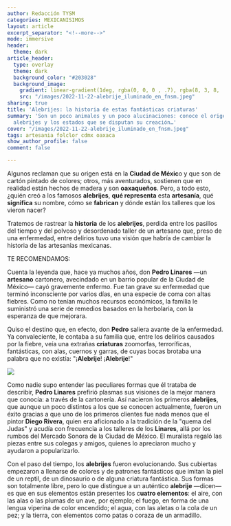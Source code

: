```yaml
---
author: Redacción TYSM
categories: MEXICANISIMOS
layout: article
excerpt_separator: "<!--more-->"
mode: immersive
header:
  theme: dark
article_header:
  type: overlay
  theme: dark
  background_color: "#203028"
  background_image:
    gradient: linear-gradient(1deg, rgba(0, 0, 0 , .7), rgba(8, 3, 8, .9))
    src: "/images/2022-11-22-alebrije_iluminado_en_fnsm.jpeg"
sharing: true
title: 'Alebrijes: la historia de estas fantásticas criaturas'
summary: 'Son un poco animales y un poco alucinaciones: conoce el origen de los increíbles
  alebrijes y los estados que se disputan su creación…'
cover: "/images/2022-11-22-alebrije_iluminado_en_fnsm.jpeg"
tags: artesania folclor cdmx oaxaca
show_author_profile: false
comment: false

---
```

Algunos reclaman que su origen está en la **Ciudad de Méxic**o y que son de cartón pintado de colores; otros, más aventurados, sostienen que en realidad están hechos de madera y son **oaxaqueños**. Pero, a todo esto, ¿quién creó a los famosos **alebrijes**, **qué representa** esta **artesanía**, qué **significa** su nombre, cómo se **fabrican** y dónde están los talleres que los vieron nacer?

Tratemos de rastrear la **historia** de los **alebrijes**, perdida entre los pasillos del tiempo y del polvoso y desordenado taller de un artesano que, preso de una enfermedad, entre delirios tuvo una visión que habría de cambiar la historia de las artesanías mexicanas.

TE RECOMENDAMOS:

Cuenta la leyenda que, hace ya muchos años, don **Pedro Linares** —un **artesano** cartonero, avecindado en un barrio popular de la Ciudad de México— cayó gravemente enfermo. Fue tan grave su enfermedad que terminó inconsciente por varios días, en una especie de coma con altas fiebres. Como no tenían muchos recursos económicos, la familia le suministró una serie de remedios basados en la herbolaria, con la esperanza de que mejorara.

Quiso el destino que, en efecto, don **Pedro** saliera avante de la enfermedad. Ya convaleciente, le contaba a su familia que, entre los delirios causados por la fiebre, veía una extrañas **criaturas** zoomorfas, terroríficas, fantásticas, con alas, cuernos y garras, de cuyas bocas brotaba una palabra que no existía: "¡**Alebrije**! ¡**Alebrije**!"

![](https://upload.wikimedia.org/wikipedia/commons/thumb/f/fc/Alebrije20171109p1.jpg/755px-Alebrije20171109p1.jpg)

Como nadie supo entender las peculiares formas que él trataba de describir, **Pedro Linares** prefirió plasmas sus visiones de la mejor manera que conocía: a través de la cartonería. Así nacieron los primeros **alebrijes**, que aunque un poco distintos a los que se conocen actualmente, fueron un éxito gracias a que uno de los primeros clientes fue nada menos que el pintor **Diego Rivera**, quien era aficionado a la tradición de la "quema del Judas" y acudía con frecuencia a los talleres de los **Linares**, allá por los rumbos del Mercado Sonora de la Ciudad de México. El muralista regaló las piezas entre sus colegas y amigos, quienes lo apreciaron mucho y ayudaron a popularizarlo.

Con el paso del tiempo, los **alebrijes** fueron evolucionando. Sus cubiertas empezaron a llenarse de colores y de patrones fantásticos que imitan la piel de un reptil, de un dinosaurio o de alguna criatura fantástica. Sus formas son totalmente libre, pero lo que distingue a un auténtico **alebrije** —dicen— es que en sus elementos están presentes los c**uatro elementos**: el aire, con las alas o las plumas de un ave, por ejemplo; el fuego, en forma de una lengua viperina de color encendido; el agua, con las aletas o la cola de un pez; y la tierra, con elementos como patas o coraza de un armadillo.